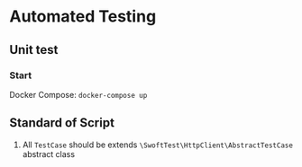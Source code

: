 # Automated Testing

## Unit test

### Start
Docker Compose: `docker-compose up`

## Standard of Script
1. All `TestCase` should be extends `\SwoftTest\HttpClient\AbstractTestCase` abstract class
